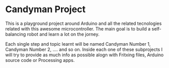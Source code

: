 # Candyman Project

This is a playground project around Arduino and all the related tecnologies related with this awesome microcontroller. The main goal is to build a self-balancing robot and learn a lot on the jorney. 

Each single step and topic learnt will be named Candyman Number 1, Candyman Number 2, .... and so on. Inside each one of these subprojects I will try to provide as much info as possible alogn with Fritxing files, Arduino source code or Processing apps.

